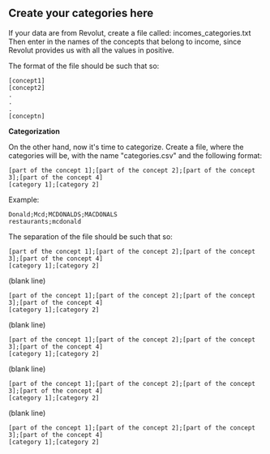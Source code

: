 ## Create your categories here

If your data are from Revolut, create a file called:
incomes_categories.txt
Then enter in the names of the concepts that belong to income, since Revolut provides
us with all the values in positive.

The format of the file should be such that so:

~~~
[concept1]
[concept2]
.
.
.
[conceptn]
~~~

**Categorization**

On the other hand, now it's time to categorize.
Create a file, where the categories will be, with the name "categories.csv" and the following format:

~~~
[part of the concept 1];[part of the concept 2];[part of the concept 3];[part of the concept 4]
[category 1];[category 2]
~~~

Example:

~~~
Donald;Mcd;MCDONALDS;MACDONALS
restaurants;mcdonald
~~~

The separation of the file should be such that so:

~~~
[part of the concept 1];[part of the concept 2];[part of the concept 3];[part of the concept 4]
[category 1];[category 2]
~~~
(blank line)
~~~
[part of the concept 1];[part of the concept 2];[part of the concept 3];[part of the concept 4]
[category 1];[category 2]
~~~
(blank line)
~~~
[part of the concept 1];[part of the concept 2];[part of the concept 3];[part of the concept 4]
[category 1];[category 2]
~~~
(blank line)
~~~
[part of the concept 1];[part of the concept 2];[part of the concept 3];[part of the concept 4]
[category 1];[category 2]
~~~
(blank line)
~~~
[part of the concept 1];[part of the concept 2];[part of the concept 3];[part of the concept 4]
[category 1];[category 2]
~~~